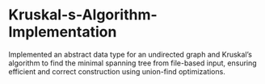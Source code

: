 # Kruskal-s-Algorithm-Implementation
Implemented an abstract data type for an undirected graph and Kruskal’s algorithm to find the minimal spanning tree from file-based input, ensuring efficient and correct construction using union-find optimizations.
